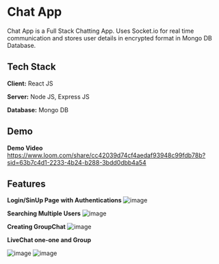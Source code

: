 
# Chat App

Chat App is a Full Stack Chatting App.
Uses Socket.io for real time communication and stores user details in encrypted format in Mongo DB Database.
## Tech Stack

**Client:** React JS

**Server:** Node JS, Express JS

**Database:** Mongo DB


## Demo

**Demo Video** https://www.loom.com/share/cc42039d74cf4aedaf93948c99fdb78b?sid=63b7c4d1-2233-4b24-b288-3bdd0dbb4a54

## Features 

**Login/SinUp Page with Authentications**
![image](https://github.com/user-attachments/assets/d3d91446-5d59-4e92-b4d5-d7341f1afa95)


**Searching Multiple Users**
![image](https://github.com/user-attachments/assets/180494e8-961f-422e-ae55-0875cd81922b)


**Creating GroupChat**
![image](https://github.com/user-attachments/assets/55fc05c6-98ae-4d55-ac9a-e4e45f64e8ad)


**LiveChat one-one and Group**

![image](https://github.com/user-attachments/assets/f7abcd10-7115-41a2-8e1c-2b0c1a852c9a)
![image](https://github.com/user-attachments/assets/9c987058-0312-4f57-8348-533d5be35f75)



  
